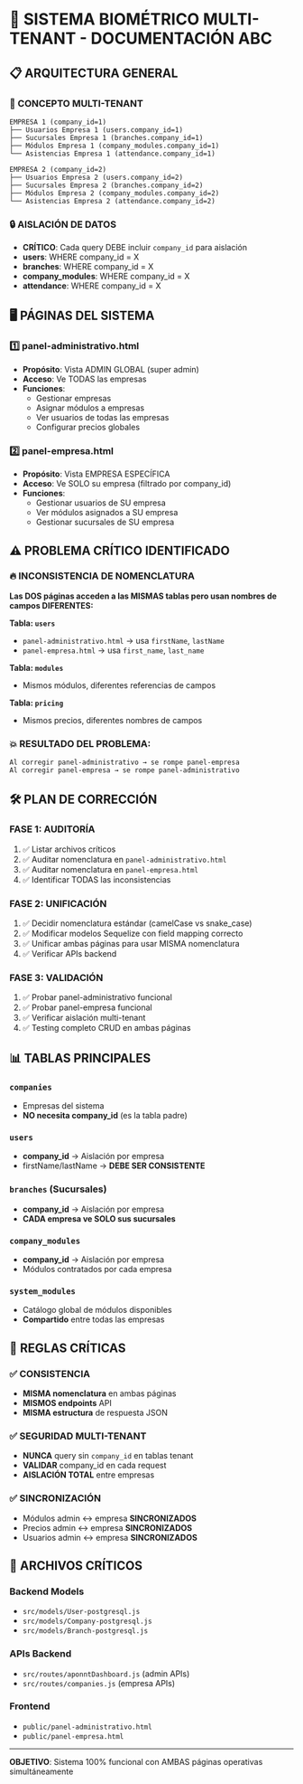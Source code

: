 # 🏢 SISTEMA BIOMÉTRICO MULTI-TENANT - DOCUMENTACIÓN ABC

## 📋 ARQUITECTURA GENERAL

### 🎯 CONCEPTO MULTI-TENANT
```
EMPRESA 1 (company_id=1)
├── Usuarios Empresa 1 (users.company_id=1)
├── Sucursales Empresa 1 (branches.company_id=1)
├── Módulos Empresa 1 (company_modules.company_id=1)
└── Asistencias Empresa 1 (attendance.company_id=1)

EMPRESA 2 (company_id=2)
├── Usuarios Empresa 2 (users.company_id=2)
├── Sucursales Empresa 2 (branches.company_id=2)
├── Módulos Empresa 2 (company_modules.company_id=2)
└── Asistencias Empresa 2 (attendance.company_id=2)
```

### 🔒 AISLACIÓN DE DATOS
- **CRÍTICO**: Cada query DEBE incluir `company_id` para aislación
- **users**: WHERE company_id = X
- **branches**: WHERE company_id = X
- **company_modules**: WHERE company_id = X
- **attendance**: WHERE company_id = X

## 🖥️ PÁGINAS DEL SISTEMA

### 1️⃣ **panel-administrativo.html**
- **Propósito**: Vista ADMIN GLOBAL (super admin)
- **Acceso**: Ve TODAS las empresas
- **Funciones**:
  - Gestionar empresas
  - Asignar módulos a empresas
  - Ver usuarios de todas las empresas
  - Configurar precios globales

### 2️⃣ **panel-empresa.html**
- **Propósito**: Vista EMPRESA ESPECÍFICA
- **Acceso**: Ve SOLO su empresa (filtrado por company_id)
- **Funciones**:
  - Gestionar usuarios de SU empresa
  - Ver módulos asignados a SU empresa
  - Gestionar sucursales de SU empresa

## ⚠️ PROBLEMA CRÍTICO IDENTIFICADO

### 🔥 INCONSISTENCIA DE NOMENCLATURA
**Las DOS páginas acceden a las MISMAS tablas pero usan nombres de campos DIFERENTES:**

**Tabla: `users`**
- `panel-administrativo.html` → usa `firstName`, `lastName`
- `panel-empresa.html` → usa `first_name`, `last_name`

**Tabla: `modules`**
- Mismos módulos, diferentes referencias de campos

**Tabla: `pricing`**
- Mismos precios, diferentes nombres de campos

### 💥 RESULTADO DEL PROBLEMA:
```
Al corregir panel-administrativo → se rompe panel-empresa
Al corregir panel-empresa → se rompe panel-administrativo
```

## 🛠️ PLAN DE CORRECCIÓN

### FASE 1: AUDITORÍA
1. ✅ Listar archivos críticos
2. ✅ Auditar nomenclatura en `panel-administrativo.html`
3. ✅ Auditar nomenclatura en `panel-empresa.html`
4. ✅ Identificar TODAS las inconsistencias

### FASE 2: UNIFICACIÓN
1. ✅ Decidir nomenclatura estándar (camelCase vs snake_case)
2. ✅ Modificar modelos Sequelize con field mapping correcto
3. ✅ Unificar ambas páginas para usar MISMA nomenclatura
4. ✅ Verificar APIs backend

### FASE 3: VALIDACIÓN
1. ✅ Probar panel-administrativo funcional
2. ✅ Probar panel-empresa funcional
3. ✅ Verificar aislación multi-tenant
4. ✅ Testing completo CRUD en ambas páginas

## 📊 TABLAS PRINCIPALES

### `companies`
- Empresas del sistema
- **NO necesita company_id** (es la tabla padre)

### `users`
- **company_id** → Aislación por empresa
- firstName/lastName → **DEBE SER CONSISTENTE**

### `branches` (Sucursales)
- **company_id** → Aislación por empresa
- **CADA empresa ve SOLO sus sucursales**

### `company_modules`
- **company_id** → Aislación por empresa
- Módulos contratados por cada empresa

### `system_modules`
- Catálogo global de módulos disponibles
- **Compartido** entre todas las empresas

## 🚨 REGLAS CRÍTICAS

### ✅ CONSISTENCIA
- **MISMA nomenclatura** en ambas páginas
- **MISMOS endpoints** API
- **MISMA estructura** de respuesta JSON

### ✅ SEGURIDAD MULTI-TENANT
- **NUNCA** query sin `company_id` en tablas tenant
- **VALIDAR** company_id en cada request
- **AISLACIÓN TOTAL** entre empresas

### ✅ SINCRONIZACIÓN
- Módulos admin ↔ empresa **SINCRONIZADOS**
- Precios admin ↔ empresa **SINCRONIZADOS**
- Usuarios admin ↔ empresa **SINCRONIZADOS**

## 🔧 ARCHIVOS CRÍTICOS

### Backend Models
- `src/models/User-postgresql.js`
- `src/models/Company-postgresql.js`
- `src/models/Branch-postgresql.js`

### APIs Backend
- `src/routes/aponntDashboard.js` (admin APIs)
- `src/routes/companies.js` (empresa APIs)

### Frontend
- `public/panel-administrativo.html`
- `public/panel-empresa.html`

---
**OBJETIVO**: Sistema 100% funcional con AMBAS páginas operativas simultáneamente